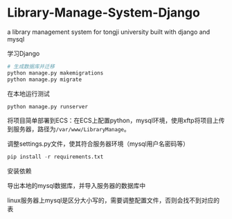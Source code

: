 # Library-Manage-System-Django
a library management system for tongji university built with django and mysql

学习Django

```python
# 生成数据库并迁移
python manage.py makemigrations
python manage.py migrate
```

在本地运行测试
```python
python manage.py runserver
```

将项目简单部署到ECS：在ECS上配置python，mysql环境，使用xftp将项目上传到服务器，路径为`/var/www/LibraryManage`。  

调整settings.py文件，使其符合服务器环境（mysql用户名密码等）

```python 
pip install -r requirements.txt
```
安装依赖

导出本地的mysql数据库，并导入服务器的数据库中

linux服务器上mysql是区分大小写的，需要调整配置文件，否则会找不到对应的表
